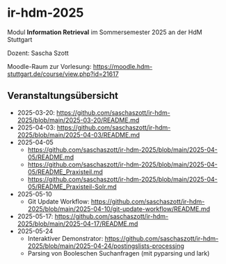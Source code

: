 # ir-hdm-2025
Modul **Information Retrieval** im Sommersemester 2025 an der HdM Stuttgart

Dozent: Sascha Szott

Moodle-Raum zur Vorlesung: https://moodle.hdm-stuttgart.de/course/view.php?id=21617

## Veranstaltungsübersicht

* 2025-03-20: https://github.com/saschaszott/ir-hdm-2025/blob/main/2025-03-20/README.md
* 2025-04-03: https://github.com/saschaszott/ir-hdm-2025/blob/main/2025-04-03/README.md
* 2025-04-05
  * https://github.com/saschaszott/ir-hdm-2025/blob/main/2025-04-05/README.md
  * https://github.com/saschaszott/ir-hdm-2025/blob/main/2025-04-05/README_Praxisteil.md
  * https://github.com/saschaszott/ir-hdm-2025/blob/main/2025-04-05/README_Praxisteil-Solr.md
* 2025-05-10
  * Git Update Workflow: https://github.com/saschaszott/ir-hdm-2025/blob/main/2025-04-10/git-update-workflow/README.md
* 2025-05-17: https://github.com/saschaszott/ir-hdm-2025/blob/main/2025-04-17/README.md
* 2025-05-24
  * Interaktiver Demonstrator: https://github.com/saschaszott/ir-hdm-2025/blob/main/2025-04-24/postingslists-processing
  * Parsing von Booleschen Suchanfragen (mit pyparsing und lark)
